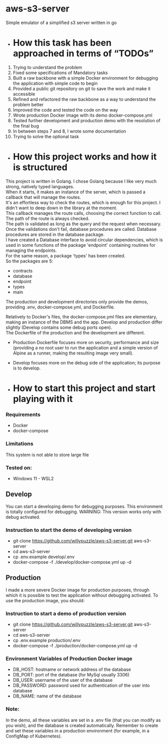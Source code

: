 # aws-s3-server

Simple emulator of a simplified s3 server written in go

- # How this task has been approached in terms of “TODOs”

1) Trying to understand the problem
2) Fixed some specifications of Mandatory tasks
3) Built a raw backbone with a simple Docker environment for debugging the application with simple code to begin
4) Provided a public git repository on git to save the work and make it accessible
5) Refined and refactored the raw backbone as a way to understand the problem better
6) Improved the code and tested the code on the way
7) Wrote production Docker image with its demo docker-compose.yml
8) Tested further development and production demo with the resolution of the final bug
9) In between steps 7 and 8, I wrote some documentation
10) Trying to solve the optional task

- # How this project works and how it is structured

This project is written in Golang. I chose Golang because I like very much strong, natively typed languages.  
When it starts, it makes an instance of the server, which is passed a callback that will manage the routes.  
It's an effortless way to check the routes, which is enough for this project. I didn't want to deep down in the library at the moment.  
This callback manages the route calls, choosing the correct function to call. The path of the route is always checked.  
The path is validated as long as the query and the request when necessary.  
Once the validations don't fail, database procedures are called. Database procedures are stored in the database package.  
I have created a Database interface to avoid circular dependencies, which is used in some functions of the package 'endpoint' containing routines for managing the endpoints.  
For the same reason, a package 'types' has been created.  
So the packages are 5:
- contracts
- database
- endpoint
- types
- main

The production and development directories only provide the demos, providing .env, docker-compose.yml, and Dockerfile.

Relatively to Docker's files, the docker-compose.yml files are elementary, making an instance of the DBMS and the app. Develop and production differ slightly (Develop contains some debug ports open).  
The Dockerfile of the production and the development are different.

- Production Dockerfile focuses more on security, performance and size (providing a no root user to run the application and a simple version of Alpine as a runner, making the resulting image very small).
- Develop focuses more on the debug side of the application; its purpose is to develop.

- # How to start this project and start playing with it

### Requirements
- Docker
- docker-compose

### Limitations
This system is not able to store large file

### Tested on:
- Windows 11 - WSL2

## Develop

You can start a developing demo for debugging purposes. This environment is totally configured for debugging.
WARNING: This version works only with debug activated.

### Instruction to start the demo of developing version
- git clone https://github.com/willypuzzle/aws-s3-server.git aws-s3-server
- cd aws-s3-server
- cp .env.example develop/.env
- docker-compose  -f ./develop/docker-compose.yml up -d

## Production

I made a more severe Docker image for production purposes, through which it is possible to test the application without debugging activated.
To use the production image, you should:

### Instruction to start a demo of production version
- git clone https://github.com/willypuzzle/aws-s3-server.git aws-s3-server
- cd aws-s3-server
- cp .env.example production/.env
- docker-compose  -f ./production/docker-compose.yml up -d

### Environment Variables of Production Docker image
- DB_HOST: hostname or network address of the database 
- DB_PORT: port of the database (for MySql usually 3306)
- DB_USER: username of the user of the database
- DB_PASSWORD: password used for authentication of the user into database
- DB_NAME: name of the database

### Note:
In the demo, all these variables are set in a .env file (that you can modify as you wish), and the database is created automatically.
Remember to create and set these variables in a production environment (for example, in a ConfigMap of Kubernetes).